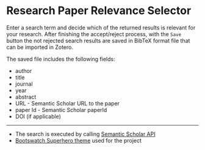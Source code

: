 # Research Paper Relevance Selector

Enter a search term and decide which of the returned results is relevant for your research. After finishing the accept/reject process, with the `Save` button the not rejected search results are saved in BibTeX format file that can be imported in Zotero.



The saved file includes the following fields:
- author
- title
- journal
- year
- abstract
- URL - Semantic Scholar URL to the paper
- paper Id - Semantic Scholar paperId
- DOI (if applicable)

--- 

- The search is executed by calling [Semantic Scholar API](https://api.semanticscholar.org/api-docs/graph#operation/get_graph_get_paper_search)<br>
- [Bootswatch Superhero theme](https://bootswatch.com/superhero/) used for the project
